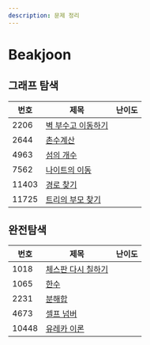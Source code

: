 ```yaml
---
description: 문제 정리
---
```


# Beakjoon

## 그래프 탐색

| 번호    | 제목                                                 | 난이도                                                           |
| ----- | -------------------------------------------------- | ------------------------------------------------------------- |
| 2206  | [벽 부수고 이동하기](../baekjoon/undefined/gold.md#2206)   | <img src="../.gitbook/assets/13.svg" alt="" data-size="line"> |
| 2644  | [촌수계산](../baekjoon/undefined/silver.md#2644)       | <img src="../.gitbook/assets/9.svg" alt="" data-size="line">  |
| 4963  | [섬의 개수](../baekjoon/undefined/silver.md#4963)      | <img src="../.gitbook/assets/9.svg" alt="" data-size="line">  |
| 7562  | [나이트의 이동](../baekjoon/undefined/silver.md#7562)    | <img src="../.gitbook/assets/10.svg" alt="" data-size="line"> |
| 11403 | [경로 찾기](../baekjoon/undefined/silver.md#11403)     | <img src="../.gitbook/assets/10.svg" alt="" data-size="line"> |
| 11725 | [트리의 부모 찾기](../baekjoon/undefined/silver.md#11725) | <img src="../.gitbook/assets/9.svg" alt="" data-size="line">  |

## 완전탐색

| 번호    | 제목                                                   | 난이도                                                              |
| ----- | ---------------------------------------------------- | ---------------------------------------------------------------- |
| 1018  | [체스판 다시 칠하기](../baekjoon/undefined-1/silver.md#1018) | <img src="../.gitbook/assets/7 (1).svg" alt="" data-size="line"> |
| 1065  | [한수](../baekjoon/undefined-1/silver.md#1065)         | <img src="../.gitbook/assets/7 (1).svg" alt="" data-size="line"> |
| 2231  | [분해합](../baekjoon/undefined-1/bronze.md#2231)        | <img src="../.gitbook/assets/4.svg" alt="" data-size="line">     |
| 4673  | [셀프 넘버](../baekjoon/undefined-1/silver.md#4673)      | <img src="../.gitbook/assets/6.svg" alt="" data-size="line">     |
| 10448 | [유레카 이론](../baekjoon/undefined-1/bronze.md#10448)    | <img src="../.gitbook/assets/5.svg" alt="" data-size="line">     |
